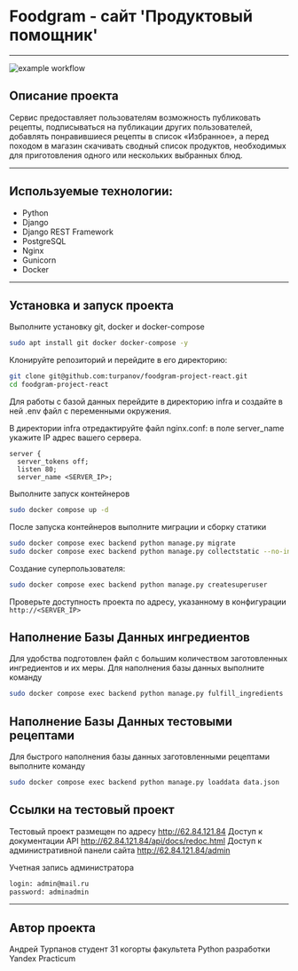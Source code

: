 # Foodgram - сайт 'Продуктовый помощник'

------------
![example workflow](https://github.com/turpanov/foodgram-project-react/actions/workflows/foodgram_workflow.yml/badge.svg)
## Описание проекта
Сервис предоставляет пользователям возможность публиковать рецепты, подписываться на публикации других пользователей, добавлять понравившиеся рецепты в список «Избранное», а перед походом в магазин скачивать сводный список продуктов, необходимых для приготовления одного или нескольких выбранных блюд.

------------

## Используемые технологии:
- Python
- Django
- Django REST Framework
- PostgreSQL
- Nginx
- Gunicorn
- Docker
------------
## Установка и запуск проекта
Выполните установку git, docker и docker-compose
```sh
sudo apt install git docker docker-compose -y
```
Клонируйте репозиторий и перейдите в его директорию:
```sh
git clone git@github.com:turpanov/foodgram-project-react.git
cd foodgram-project-react
```
Для работы с базой данных перейдите в директорию infra и создайте в ней .env файл с переменными окружения.

В директории infra отредактируйте файл nginx.conf: в поле server_name укажите IP адрес вашего сервера.
```
server {
  server_tokens off;
  listen 80;
  server_name <SERVER_IP>;
```
Выполните запуск контейнеров
```sh
sudo docker compose up -d
```
После запуска контейнеров выполните миграции и сборку статики
```sh
sudo docker compose exec backend python manage.py migrate
sudo docker compose exec backend python manage.py collectstatic --no-input
```
Создание суперпользователя:
```sh
sudo docker compose exec backend python manage.py createsuperuser
```
Проверьте доступность проекта по адресу, указанному в конфигурации ```http://<SERVER_IP>```

## Наполнение Базы Данных ингредиентов

Для удобства подготовлен файл с большим количеством заготовленных ингредиентов и их меры.
Для наполнения базы данных выполните команду

```sh
sudo docker compose exec backend python manage.py fulfill_ingredients
```
## Наполнение Базы Данных тестовыми рецептами

Для быстрого наполнения базы данных заготовленными рецептами выполните команду

```sh
sudo docker compose exec backend python manage.py loaddata data.json
```

## Ссылки на тестовый проект
Тестовый проект размещен по адресу http://62.84.121.84
Доступ к документации API http://62.84.121.84/api/docs/redoc.html
Доступ к административной панели сайта http://62.84.121.84/admin

Учетная запись администратора
```sh
login: admin@mail.ru
password: adminadmin
```

------------


## Автор проекта

Андрей Турпанов
студент 31 когорты факультета Python разработки
Yandex Practicum
